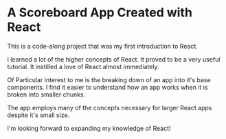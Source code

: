 # A Scoreboard App Created with React

This is a code-along project that was my first introduction to React.

I learned a lot of the higher concepts of React. It proved to be a very useful tutorial. It instilled a love of React almost immediately.

Of Particular interest to me is the breaking down of an app into it's base components. I find it easier to understand how an app works when it is broken into smaller chunks.

The app employs many of the concepts necessary for larger React apps despite it's small size.

I'm looking forward to expanding my knowledge of React!